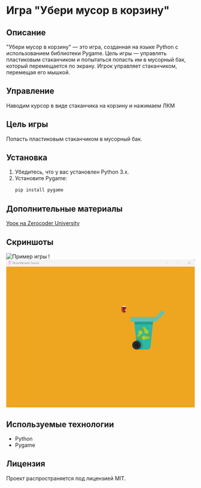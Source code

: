 # Игра "Убери мусор в корзину"

## Описание
"Убери мусор в корзину" — это игра, созданная на языке Python с использованием библиотеки Pygame. Цель игры — управлять пластиковым стаканчиком и попытаться попасть им в мусорный бак, который перемещается по экрану. Игрок управляет стаканчиком, перемещая его мышкой.

## Управление
Наводим курсор в виде стаканчика на корзину и нажимаем ЛКМ

## Цель игры
Попасть пластиковым стаканчиком в мусорный бак.

## Установка
1. Убедитесь, что у вас установлен Python 3.x.
2. Установите Pygame:
    ```bash
    pip install pygame
    ```
## Дополнительные материалы
[Урок на Zerocoder University](https://university.zerocoder.ru/pl/teach/control/lesson/view?id=323446783)

## Скриншоты
![Пример игры](https://static.tildacdn.com/tild3964-3838-4262-b532-343361633633/Unknown.png)
!![img_1.png](img_1.png)
## Используемые технологии
- Python
- Pygame

## Лицензия
Проект распространяется под лицензией MIT.
